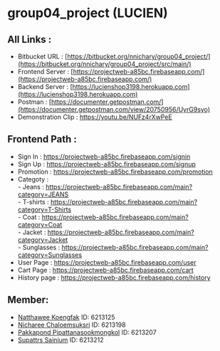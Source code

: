 # group04_project (LUCIEN)

## All Links :
  - Bitbucket URL : [https://bitbucket.org/nnichary/group04_project/](https://bitbucket.org/nnichary/group04_project/src/main/)
  - Frontend Server : [https://projectweb-a85bc.firebaseapp.com/](https://projectweb-a85bc.firebaseapp.com/)
  - Backend Server : [https://lucienshop3198.herokuapp.com](https://lucienshop3198.herokuapp.com)
  - Postman : [https://documenter.getpostman.com/](https://documenter.getpostman.com/view/20750956/UyrG9syo)
  - Demonstration Clip : https://youtu.be/NUFz4rXwPeE
  
## Frontend Path : 
  - Sign In : https://projectweb-a85bc.firebaseapp.com/signin
  - Sign Up : https://projectweb-a85bc.firebaseapp.com/signup
  - Promotion : https://projectweb-a85bc.firebaseapp.com/promotion
  - Categoty : <br />
        -	Jeans : https://projectweb-a85bc.firebaseapp.com/main?category=JEANS <br />
        -	T-shirts : https://projectweb-a85bc.firebaseapp.com/main?category=T-Shirts <br />
        -	Coat : https://projectweb-a85bc.firebaseapp.com/main?category=Coat <br />
        -	Jacket : https://projectweb-a85bc.firebaseapp.com/main?category=Jacket <br />
        -	Sunglasses : https://projectweb-a85bc.firebaseapp.com/main?category=Sunglasses <br />
  - User Page : https://projectweb-a85bc.firebaseapp.com/user
  - Cart Page : https://projectweb-a85bc.firebaseapp.com/cart
  - History page : https://projectweb-a85bc.firebaseapp.com/history


## Member:
  - [Natthawee Koengfak](https://github.com/etnk125) ID: 6213125
  - [Nicharee Chaloemsuksri](https://github.com/nnichar) ID: 6213198
  - [Pakkapond Pipattanasookmongkol](https://github.com/Jaopatk) ID: 6213207
  - [Supattrs Sainium](https://github.com/SupattS) ID: 6213212
